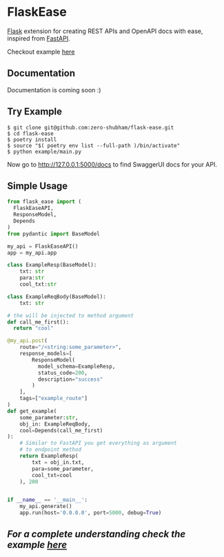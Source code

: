 # FlaskEase

[Flask](http://flask.pocoo.org/) extension for creating REST APIs and OpenAPI docs with ease, inspired from [FastAPI](https://fastapi.tiangolo.com/).

Checkout example [here](https://github.com/zero-shubham/flask-ease/tree/master/example)

## Documentation

Documentation is coming soon :)

## Try Example

<div class="termy">

```console
$ git clone git@github.com:zero-shubham/flask-ease.git
$ cd flask-ease
$ poetry install
$ source "$( poetry env list --full-path )/bin/activate"
$ python example/main.py
```

</div>

Now go to <a href="http://127.0.0.1:5000/docs" class="external-link" target="_blank">http://127.0.0.1:5000/docs</a> to find SwaggerUI docs for your API.

## Simple Usage

```python
from flask_ease import (
  FlaskEaseAPI,
  ResponseModel,
  Depends
)
from pydantic import BaseModel

my_api = FlaskEaseAPI()
app = my_api.app

class ExampleResp(BaseModel):
    txt: str
    para:str
    cool_txt:str

class ExampleReqBody(BaseModel):
    txt: str

# the will be injected to method argument
def call_me_first():
  return "cool"

@my_api.post(
    route="/<string:some_parameter>",
    response_models=[
        ResponseModel(
          model_schema=ExampleResp,
          status_code=200,
          description="success"
        )
    ],
    tags=["example_route"]
)
def get_example(
    some_parameter:str,
    obj_in: ExampleReqBody,
    cool=Depends(call_me_first)
):
    # Similar to FastAPI you get everything as argument
    # to endpoint method
    return ExampleResp(
        txt = obj_in.txt,
        para=some_parameter,
        cool_txt=cool
    ), 200


if __name__ == '__main__':
    my_api.generate()
    app.run(host='0.0.0.0', port=5000, debug=True)
```

## _For a complete understanding check the example [here](https://github.com/zero-shubham/flask-ease/tree/master/example)_
